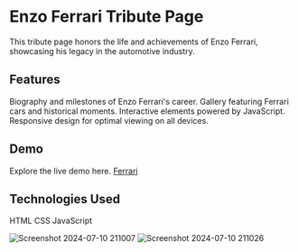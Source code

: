 # Enzo Ferrari Tribute Page
This tribute page honors the life and achievements of Enzo Ferrari, showcasing his legacy in the automotive industry.

## Features
Biography and milestones of Enzo Ferrari's career.
Gallery featuring Ferrari cars and historical moments.
Interactive elements powered by JavaScript.
Responsive design for optimal viewing on all devices.
## Demo
Explore the live demo here. [Ferrari](https://iamvibhav.github.io/Ferrari-Tribute-Page/)

## Technologies Used
HTML
CSS
JavaScript

![Screenshot 2024-07-10 211007](https://github.com/iamvibhav/OIBSIP_Tribute-Page/assets/139247683/7039bead-c720-4b67-8dd5-fca736ebdb63)
![Screenshot 2024-07-10 211026](https://github.com/iamvibhav/OIBSIP_Tribute-Page/assets/139247683/58c2fd38-09bd-4a86-b298-0014710a6f8a)
